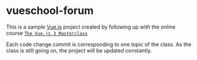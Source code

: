 # vueschool-forum

This is a sample [Vue.js](https://v3.vuejs.org/) project created by following up with the online course [`The Vue.js 3 Masterclass`](https://vueschool.io/courses/the-vuejs-3-master-class)

Each code change commit is corresponding to one topic of the class. As the class is still going on, the project will be updated constantly.
